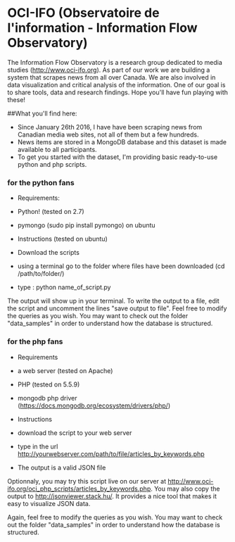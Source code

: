 # OCI-IFO (Observatoire de l'information - Information Flow Observatory)

The Information Flow Observatory is a research group dedicated to media studies (http://www.oci-ifo.org). As part of our work we are building a system that scrapes news from all over Canada. We are also involved in data visualization and critical analysis of the information. One of our goal is to share tools, data and research findings. Hope you'll have fun playing with these! 

##What you'll find here:

* Since January 26th 2016, I have have been scraping news from Canadian media web sites, not all of them but a few hundreds.
* News items are stored in a MongoDB database and this dataset is made available to all participants.
* To get you started with the dataset, I'm providing basic ready-to-use python and php scripts.

### for the python fans

* Requirements:
 * Python! (tested on 2.7)
 * pymongo (sudo pip install pymongo) on ubuntu

* Instructions (tested on ubuntu)
 * Download the scripts
 * using a terminal go to the folder where files have been downloaded (cd /path/to/folder/)
 * type : python name_of_script.py

The output will show up in your terminal. To write the output to a file, edit the script and uncomment the lines "save output to file".
Feel free to modify the queries as you wish. You may want to check out the folder "data_samples" in order to understand how the database is structured.

### for the php fans

* Requirements
 * a web server (tested on Apache)
 * PHP (tested on 5.5.9)
 * mongodb php driver (https://docs.mongodb.org/ecosystem/drivers/php/)

* Instructions
 * download the script to your web server
 * type in the url http://yourwebserver.com/path/to/file/articles_by_keywords.php
 * The output is a valid JSON file

Optionnaly, you may try this script live on our server at http://www.oci-ifo.org/oci_php_scripts/articles_by_keywords.php. You may also copy the output to http://jsonviewer.stack.hu/. It provides a nice tool that makes it easy to visualize JSON data.

Again, feel free to modify the queries as you wish. You may want to check out the folder "data_samples" in order to understand how the database is structured.
 





